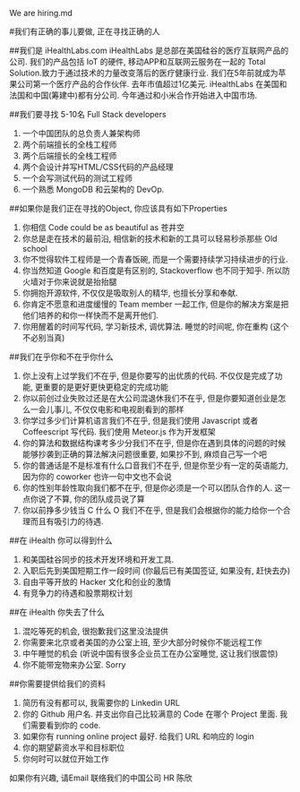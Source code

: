 We are hiring.md

#我们有正确的事儿要做, 正在寻找正确的人

##我们是 iHealthLabs.com
iHealthLabs 是总部在美国硅谷的医疗互联网产品的公司. 我们的产品包括 IoT 的硬件, 移动APP和互联网云服务在一起的 Total Solution.致力于通过技术的力量改变落后的医疗健康行业. 我们在5年前就成为苹果公司第一个医疗产品的合作伙伴. 去年市值超过1亿美元. iHealthLabs 在美国和法国和中国(筹建中)都有分公司. 今年通过和小米合作开始进入中国市场.

##我们要寻找 5-10名 Full Stack developers

1. 一个中国团队的总负责人兼架构师
2. 两个前端擅长的全栈工程师
3. 两个后端擅长的全栈工程师
4. 两个会设计并写HTML/CSS代码的产品经理
5. 一个会写测试代码的测试工程师
6. 一个熟悉 MongoDB 和云架构的 DevOp.



##如果你是我们正在寻找的Object, 你应该具有如下Properties

1. 你相信 Code could be as beautiful as 苍井空
2. 你总是走在技术的最前沿, 相信新的技术和新的工具可以轻易秒杀那些 Old school
3. 你不觉得软件工程师是一个青春饭碗, 而是一个需要持续学习持续进步的行业. 
4. 你当然知道 Google 和百度是有区别的, Stackoverflow 也不同于知乎. 所以防火墙对于你来说就是抬抬腿
5. 你拥抱开源软件, 不仅仅是吸取别人的精华, 也擅长分享和奉献. 
6. 你肯定不愿意和进度缓慢的 Team member 一起工作, 但是你的解决方案是把他们培养的和你一样快而不是离开他们.
7. 你用醒着的时间写代码, 学习新技术, 调优算法. 睡觉的时间呢, 你在重构 (这个不必别当真)

##我们在乎你和不在乎你什么

1. 你上没有上过学我们不在乎, 但是你要写的出优质的代码. 不仅仅是完成了功能, 更重要的是更好更快更稳定的完成功能
2. 你以前创过业失败过还是在大公司混退休我们不在乎, 但是你要知道创业是怎么一会儿事儿, 不仅仅电影和电视剧看到的那样
3. 你学过多少们计算机语言我们不在乎, 但是我们使用 Javascript 或者 Coffeescript 写代码. 我们使用 Meteor.js 作为开发框架
4. 你的算法和数据结构课考多少分我们不在乎, 但是你在遇到具体的问题的时候能够抄袭到正确的算法解决问题很重要, 如果抄不到, 麻烦自己写一个吧
5. 你的普通话是不是标准有什么口音我们不在乎, 但是你至少有一定的英语能力, 因为你的 coworker 也许一句中文也不会说
6. 你的性别年龄性取向我们都不在乎, 但是你必须是一个可以团队合作的人. 这一点你说了不算, 你的团队成员说了算
7. 你以前挣多少钱当 C 什么 O 我们不在乎, 但是我们会根据你的能力给你一个合理而且有吸引力的待遇.

##在 iHealth 你可以得到什么

1. 和美国硅谷同步的技术开发环境和开发工具. 
2. 入职后先到美国短期工作一段时间 (你最后已有美国签证, 如果没有, 赶快去办)
3. 自由平等开放的 Hacker 文化和创业的激情
4. 有竞争力的待遇和股票期权计划

##在 iHealth 你失去了什么

1. 混吃等死的机会, 很抱歉我们这里没法提供
2. 你需要来北京或者美国的办公室上班, 至少大部分时候你不能远程工作
3. 中午睡觉的机会 (听说中国有很多企业员工在办公室睡觉, 这让我们很震惊)
4. 你不能带宠物来办公室. Sorry

##你需要提供给我们的资料

1. 简历有没有都可以, 我需要你的 Linkedin URL
2. 你的 Github 用户名. 并支出你自己比较满意的 Code 在哪个 Project 里面. 我们需要看到你的 code. 
3. 如果你有 running online project 最好. 给我们 URL 和响应的 login
4. 你的期望薪资水平和目标职位
5. 你何时可以就位开始工作

如果你有兴趣, 请Email 联络我们的中国公司 HR  陈欣


